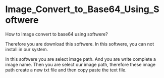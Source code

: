 # Image_Convert_to_Base64_Using_Softwere
How to Image convert to base64 using softwere?

Therefore you are download this softwere.
In this softwere, you can not install in our system.

In this softwere you are select image path.
And you are write complete a image name. Then you are select our image path, therefore these image path create a new txt file and then copy paste the text file.

